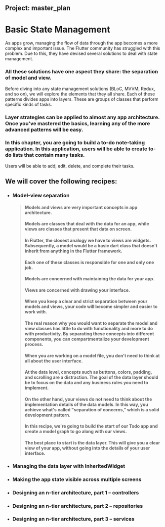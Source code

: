 ## Project: master_plan

# Basic State Management

As apps grow, managing the flow of data through the app becomes a more complex and important issue. 
The Flutter community has struggled with this problem. Due to this, they have devised several solutions to deal with state management. 
### All these solutions have one aspect they share: the separation of model and view.
Before diving into any state management solutions (BLoC, MVVM, Redux, and so on), we will explore the elements that they all share. Each of these patterns divides apps into layers. These are groups of classes that perform specific kinds of tasks. 
### Layer strategies can be applied to almost any app architecture. Once you've mastered the basics, learning any of the more advanced patterns will be easy.
### In this chapter, you are going to build a to-do note-taking application. In this application, users will be able to create to-do lists that contain many tasks. 
Users will be able to add, edit, delete, and complete their tasks.

## We will cover the following recipes:
- ### Model-view separation
    > #### Models and views are very important concepts in app architecture.
    > #### Models are classes that deal with the data for an app, while views are classes that present that data on screen.
    > #### In Flutter, the closest analogy we have to views are widgets. Subsequently, a model would be a basic dart class that doesn't inherit from anything in the Flutter framework.
    > #### Each one of these classes is responsible for one and only one job.
    > #### Models are concerned with maintaining the data for your app.
    > #### Views are concerned with drawing your interface.
    > #### When you keep a clear and strict separation between your models and views, your code will become simpler and easier to work with.
    > #### The real reason why you would want to separate the model and view classes has little to do with functionality and more to do with productivity. By separating these concepts into different components, you can compartmentalize your development process. 
    > #### When you are working on a model file, you don't need to think at all about the user interface.
    > #### At the data level, concepts such as buttons, colors, padding, and scrolling are a distraction. The goal of the data layer should be to focus on the data and any business rules you need to implement.
    > #### On the other hand, your views do not need to think about the implementation details of the data models. In this way, you achieve what's called "separation of concerns," which is a solid development pattern.
    > #### In this recipe, we're going to build the start of our Todo app and create a model graph to go along with our views.
    > #### The best place to start is the data layer. This will give you a clear view of your app, without going into the details of your user interface.
- ### Managing the data layer with InheritedWidget
- ### Making the app state visible across multiple screens
- ### Designing an n-tier architecture, part 1 – controllers
- ### Designing an n-tier architecture, part 2 – repositories
- ### Designing an n-tier architecture, part 3 – services
